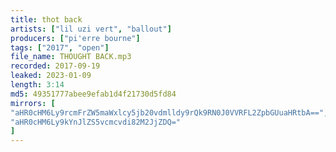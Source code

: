 ```yaml
---
title: thot back
artists: ["lil uzi vert", "ballout"]
producers: ["pi'erre bourne"]
tags: ["2017", "open"]
file_name: THOUGHT BACK.mp3
recorded: 2017-09-19
leaked: 2023-01-09
length: 3:14
md5: 49351777abee9efab1d4f21730d5fd84
mirrors: [
"aHR0cHM6Ly9rcmFrZW5maWxlcy5jb20vdmlldy9rQk9RN0J0VVRFL2ZpbGUuaHRtbA==",
"aHR0cHM6Ly9kYnJlZS5vcmcvdi82M2JjZDQ="
]
---
```

